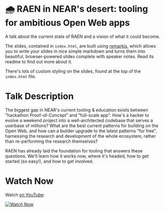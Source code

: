 🌧 RAEN in NEAR's desert: tooling for ambitious Open Web apps
===========================

A talk about the current state of RAEN and a vision of what it could become.

The slides, contained in `index.html`, are built using [remarkjs](https://github.com/gnab/remark), which allows you to write your slides in nice simple markdown and turns them into beautiful, browser-powered slides complete with speaker notes. Read its readme to find out more about it.

There's lots of custom styling on the slides, found at the top of the `index.html` file.


Talk Description
================

The biggest gap in NEAR's current tooling & education exists between "hackathon Proof-of-Concept" and "full-scale app". How's a hacker to evolve a weekend project into a well-architected codebase that serves a userbase of millions? What are the best current patterns for building on the Open Web, and how can a builder upgrade to the latest patterns "for free", harnessing the research and development of the whole ecosystem, rather than re-performing the research themselves?

RAEN has already laid the foundation for tooling that answers these questions. We'll learn how it works now, where it's headed, how to get started (so easy!), and how to get involved.

Watch Now
=========

Watch [on YouTube](https://youtu.be/i3W2kgRLqew):

[![Watch Now](https://img.youtube.com/vi/i3W2kgRLqew/sddefault.jpg)](https://youtu.be/i3W2kgRLqew)
